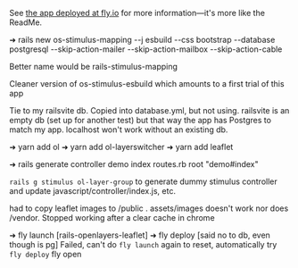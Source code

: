See [the app deployed at fly.io](https://rails-openlayers-leaflet.fly.dev) for more information—it's more like the ReadMe.

➜ rails new os-stimulus-mapping --j esbuild --css bootstrap --database postgresql --skip-action-mailer --skip-action-mailbox --skip-action-cable

Better name would be rails-stimulus-mapping

Cleaner version of os-stimulus-esbuild which amounts to a first trial of this app

Tie to my railsvite db. Copied into database.yml, but not using. railsvite is an empty db (set up for another test) but that way the app has Postgres to match my app. localhost won't work without an existing db.

➜ yarn add ol
➜ yarn add ol-layerswitcher
➜ yarn add leaflet

➜ rails generate controller demo index
routes.rb root "demo#index"

`rails g stimulus ol-layer-group` to generate dummy stimulus controller and update javascript/controller/index.js, etc.

had to copy leaflet images to /public . assets/images doesn't work nor does /vendor.
Stopped working after a clear cache in chrome

➜ fly launch [rails-openlayers-leaflet]
➜ fly deploy [said no to db, even though is pg]
Failed, can't do `fly launch` again to reset, automatically try `fly deploy`
fly open
